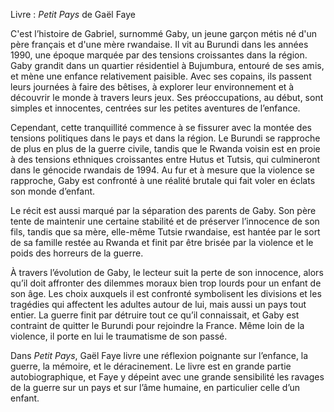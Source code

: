 
Livre : *Petit Pays* de Gaël Faye 

C'est l’histoire de Gabriel, surnommé Gaby, un jeune garçon métis né d'un père français et d'une mère rwandaise. Il vit au Burundi dans les années 1990, une époque marquée par des tensions croissantes dans la région. Gaby grandit dans un quartier résidentiel à Bujumbura, entouré de ses amis, et mène une enfance relativement paisible. Avec ses copains, ils passent leurs journées à faire des bêtises, à explorer leur environnement et à découvrir le monde à travers leurs jeux. Ses préoccupations, au début, sont simples et innocentes, centrées sur les petites aventures de l’enfance.

Cependant, cette tranquillité commence à se fissurer avec la montée des tensions politiques dans le pays et dans la région. Le Burundi se rapproche de plus en plus de la guerre civile, tandis que le Rwanda voisin est en proie à des tensions ethniques croissantes entre Hutus et Tutsis, qui culmineront dans le génocide rwandais de 1994. Au fur et à mesure que la violence se rapproche, Gaby est confronté à une réalité brutale qui fait voler en éclats son monde d’enfant.

Le récit est aussi marqué par la séparation des parents de Gaby. Son père tente de maintenir une certaine stabilité et de préserver l’innocence de son fils, tandis que sa mère, elle-même Tutsie rwandaise, est hantée par le sort de sa famille restée au Rwanda et finit par être brisée par la violence et le poids des horreurs de la guerre. 

À travers l’évolution de Gaby, le lecteur suit la perte de son innocence, alors qu’il doit affronter des dilemmes moraux bien trop lourds pour un enfant de son âge. Les choix auxquels il est confronté symbolisent les divisions et les tragédies qui affectent les adultes autour de lui, mais aussi un pays tout entier. La guerre finit par détruire tout ce qu’il connaissait, et Gaby est contraint de quitter le Burundi pour rejoindre la France. Même loin de la violence, il porte en lui le traumatisme de son passé.

Dans *Petit Pays*, Gaël Faye livre une réflexion poignante sur l’enfance, la guerre, la mémoire, et le déracinement. Le livre est en grande partie autobiographique, et Faye y dépeint avec une grande sensibilité les ravages de la guerre sur un pays et sur l’âme humaine, en particulier celle d’un enfant.